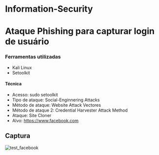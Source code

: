 # Information-Security
# Ataque Phishing para capturar login de usuário

### Ferramentas utilizadas

- Kali Linux
- Setoolkit

#### Técnica

- Acesso: sudo setoolkit
- Tipo de ataque: Social-Enginnering Attacks
- Método de ataque: Website Attack Vectores
- Método de ataque 2: Credential Harvester Attack Method
- Ataque: Site Cloner
- Alvo: https://www.facebook.com

## Captura
 
![test_facebook](https://github.com/andrehalmeida/Information-Security/assets/87091089/5af13201-2499-49b9-8471-468b2e06cfea)
